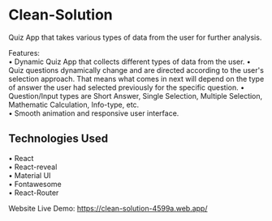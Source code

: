 # Clean-Solution

Quiz App that takes various types of data from the user for further analysis.

Features:  
• Dynamic Quiz App that collects different types of data from the user.
• Quiz questions dynamically change and are directed according to the user's selection approach. That means what comes in next will depend on the type of answer the user had selected previously for the specific question.
• Question/Input types are Short Answer, Single Selection, Multiple Selection, Mathematic Calculation, Info-type, etc.  
• Smooth animation and responsive user interface.

## Technologies Used

• React  
• React-reveal  
• Material UI  
• Fontawesome  
• React-Router

Website Live Demo: https://clean-solution-4599a.web.app/
